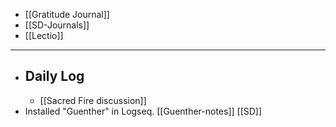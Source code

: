 - [[Gratitude Journal]]
- [[SD-Journals]]
- [[Lectio]]
- ---
- ## Daily Log
	- [[Sacred Fire discussion]]
- Installed "Guenther" in Logseq. [[Guenther-notes]] [[SD]]